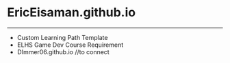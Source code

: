 # EricEisaman.github.io
____
* Custom Learning Path Template
* ELHS Game Dev Course Requirement
* DImmer06.github.io //to connect 
